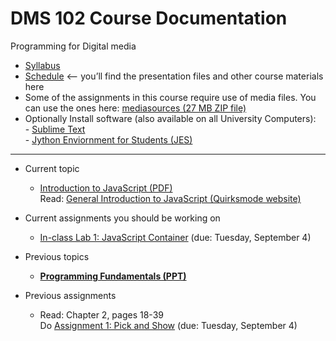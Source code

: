 # DMS 102 Course Documentation

Programming for Digital media

- [Syllabus](syllabus.md)
- [Schedule](schedule.md) <– you’ll find the presentation files and other course materials here
- Some of the assignments in this course require use of media files.  You can use the ones here: [mediasources (27 MB ZIP file)](media/mediasources.zip)
- Optionally Install software (also available on all University Computers):<br>- [Sublime Text](https://www.sublimetext.com)<br>- [Jython Enviornment for Students (JES)](https://github.com/gatech-csl/jes/releases)

<hr>

- Current topic
  - [Introduction to JavaScript (PDF)](02-introduction-javascript/introduction-javascript.pdf)<br>Read: [General Introduction to JavaScript (Quirksmode website)](https://www.quirksmode.org/js/intro.html)

- Current assignments you should be working on
  - [In-class Lab 1: JavaScript Container](lab01-javascript-container/instructions.md) (due: Tuesday, September 4)

- Previous topics
  - [**Programming Fundamentals (PPT)**](01-programming-fundamentals/programming-fundamentals.pdf)

- Previous assignments
  - Read: Chapter 2, pages 18-39<br>Do [Assignment 1: Pick and Show](assign01-pick-and-show/instructions.md) (due: Tuesday, September 4)
